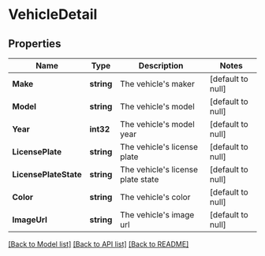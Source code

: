 # VehicleDetail

## Properties
Name | Type | Description | Notes
------------ | ------------- | ------------- | -------------
**Make** | **string** | The vehicle&#39;s maker | [default to null]
**Model** | **string** | The vehicle&#39;s model | [default to null]
**Year** | **int32** | The vehicle&#39;s model year | [default to null]
**LicensePlate** | **string** | The vehicle&#39;s license plate | [default to null]
**LicensePlateState** | **string** | The vehicle&#39;s license plate state | [default to null]
**Color** | **string** | The vehicle&#39;s color | [default to null]
**ImageUrl** | **string** | The vehicle&#39;s image url | [default to null]

[[Back to Model list]](../README.md#documentation-for-models) [[Back to API list]](../README.md#documentation-for-api-endpoints) [[Back to README]](../README.md)


